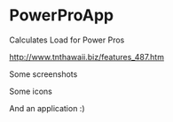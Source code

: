 # PowerProApp
Calculates Load for Power Pros

http://www.tnthawaii.biz/features_487.htm

Some screenshots 

Some icons 

And an application :)
